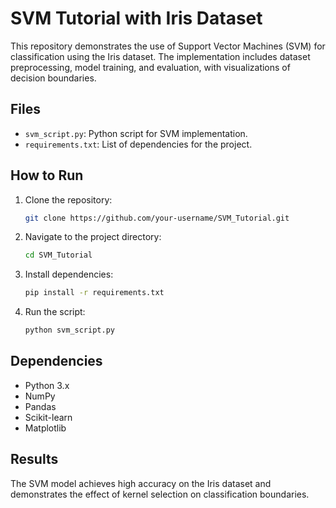 
# SVM Tutorial with Iris Dataset

This repository demonstrates the use of Support Vector Machines (SVM) for classification using the Iris dataset. The implementation includes dataset preprocessing, model training, and evaluation, with visualizations of decision boundaries.

## Files
- `svm_script.py`: Python script for SVM implementation.
- `requirements.txt`: List of dependencies for the project.

## How to Run
1. Clone the repository:
   ```bash
   git clone https://github.com/your-username/SVM_Tutorial.git
   ```
2. Navigate to the project directory:
   ```bash
   cd SVM_Tutorial
   ```
3. Install dependencies:
   ```bash
   pip install -r requirements.txt
   ```
4. Run the script:
   ```bash
   python svm_script.py
   ```

## Dependencies
- Python 3.x
- NumPy
- Pandas
- Scikit-learn
- Matplotlib

## Results
The SVM model achieves high accuracy on the Iris dataset and demonstrates the effect of kernel selection on classification boundaries.
